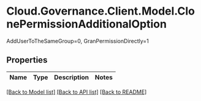 # Cloud.Governance.Client.Model.ClonePermissionAdditionalOption
AddUserToTheSameGroup=0, GranPermissionDirectly=1
## Properties

Name | Type | Description | Notes
------------ | ------------- | ------------- | -------------

[[Back to Model list]](../README.md#documentation-for-models) [[Back to API list]](../README.md#documentation-for-api-endpoints) [[Back to README]](../README.md)

